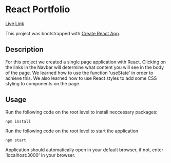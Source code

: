 # React Portfolio
[Live Link](https://jbrendon15.github.io/React-Portfolio/)

This project was bootstrapped with [Create React App](https://github.com/facebook/create-react-app).

## Description

For this project we created a single page application with React. Clicking on the links in the Navbar will determine what content you will see in the body of the page. We learned how to use the function 'useState' in order to achieve this. We also learned how to use React styles to add some CSS styling to components on the page. 

## Usage
Run the following code on the root level to install neccessary packages:

```
npm install
```

Run the following code on the root level to start the application
```
npm start
```

Application should automatically open in your default browser, if not, enter 'localhost:3000' in your browser.